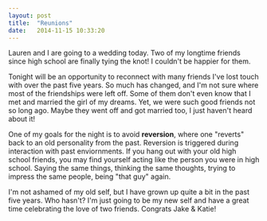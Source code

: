 ```yaml
---
layout: post
title:  "Reunions"
date:   2014-11-15 10:33:20
---
```


Lauren and I are going to a wedding today. Two of my longtime friends since high school are finally tying the knot! I couldn't be happier for them.

Tonight will be an opportunity to reconnect with many friends I've lost touch with over the past five years. So much has changed, and I'm not sure where most of the friendships were left off. Some of them don't even know that I met and married the girl of my dreams. Yet, we were such good friends not so long ago. Maybe they went off and got married too, I just haven't heard about it!

One of my goals for the night is to avoid **reversion**, where one "reverts" back to an old personality from the past. Reversion is triggered during interaction with past enviornments. If you hang out with your old high school friends, you may find yourself acting like the person you were in high school. Saying the same things, thinking the same thoughts, trying to impress the same people, being "that guy" again.

I'm not ashamed of my old self, but I have grown up quite a bit in the past five years. Who hasn't? I'm just going to be my new self and have a great time celebrating the love of two friends. Congrats Jake & Katie!


